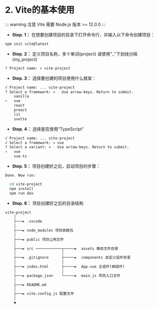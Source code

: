 # 2. Vite的基本使用

::: warning 注意
Vite 需要 Node.js 版本 >= 12.0.0
:::

* **Step. 1：** 在想要创建项目的目录下打开命令行，并输入以下命令创建项目：

```bash
npm init vite@latest
```

* **Step. 2：** 定义项目名称，多个单词(project) 请使用"_"下划线分隔(my_project)

```bash
? Project name: » vite-project
```

* **Step. 3：** 选择要创建的项目使用什么框架：

```bash
√ Project name: ... vite-project
? Select a framework: » - Use arrow-keys. Return to submit.
    vanilla
>   vue
    react
    preact
    lit
    svelte
```

* **Step. 4：** 选择是否使用"TypeScript"

```bash
√ Project name: ... vite-project
√ Select a framework: » vue
? Select a variant: » - Use arrow-keys. Return to submit.
>   vue
    vue-ts
```

* **Step. 5：** 项目创建好之后，启动项目的步骤：

```bash
Done. Now run:

  cd vite-project
  npm install
  npm run dev
```

* **Step. 6：** 项目创建好之后的目录结构

```txt
vite-project
    │
    ├───► .vscode
    │
    ├───► node_modules 项目依赖包
    │
    ├───► public 项目公用文件
    │
    ├───► src ────────────┬─────►  assets 静态文件目录
    │                     │
    ├───► .gitignore      ├─────►  components 自定义组件目录
    │                     │
    ├───► index.html      ├─────►  App.vue 主组件(根组件)
    │                     │
    ├───► package.json    └─────►  main.js 项目入口文件
    │
    ├───► README.md
    │
    ├───► vite.config.js 配置文件
    │
    ▼
```
